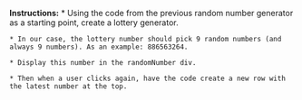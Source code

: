 **Instructions:**
	* Using the code from the previous random number generator as a starting point, create a lottery generator.

	* In our case, the lottery number should pick 9 random numbers (and always 9 numbers). As an example: 886563264.

	* Display this number in the randomNumber div.

	* Then when a user clicks again, have the code create a new row with the latest number at the top.
